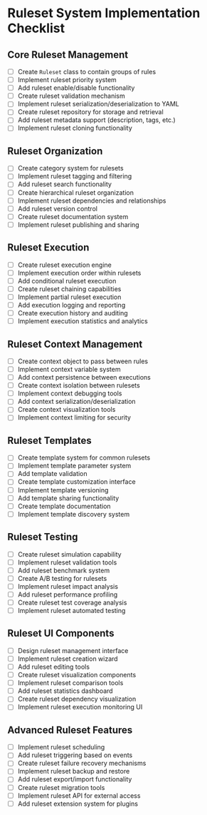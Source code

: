 # Ruleset System Implementation Checklist

## Core Ruleset Management
- [ ] Create `Ruleset` class to contain groups of rules
- [ ] Implement ruleset priority system
- [ ] Add ruleset enable/disable functionality
- [ ] Create ruleset validation mechanism
- [ ] Implement ruleset serialization/deserialization to YAML
- [ ] Create ruleset repository for storage and retrieval
- [ ] Add ruleset metadata support (description, tags, etc.)
- [ ] Implement ruleset cloning functionality

## Ruleset Organization
- [ ] Create category system for rulesets
- [ ] Implement ruleset tagging and filtering
- [ ] Add ruleset search functionality
- [ ] Create hierarchical ruleset organization
- [ ] Implement ruleset dependencies and relationships
- [ ] Add ruleset version control
- [ ] Create ruleset documentation system
- [ ] Implement ruleset publishing and sharing

## Ruleset Execution
- [ ] Create ruleset execution engine
- [ ] Implement execution order within rulesets
- [ ] Add conditional ruleset execution
- [ ] Create ruleset chaining capabilities
- [ ] Implement partial ruleset execution
- [ ] Add execution logging and reporting
- [ ] Create execution history and auditing
- [ ] Implement execution statistics and analytics

## Ruleset Context Management
- [ ] Create context object to pass between rules
- [ ] Implement context variable system
- [ ] Add context persistence between executions
- [ ] Create context isolation between rulesets
- [ ] Implement context debugging tools
- [ ] Add context serialization/deserialization
- [ ] Create context visualization tools
- [ ] Implement context limiting for security

## Ruleset Templates
- [ ] Create template system for common rulesets
- [ ] Implement template parameter system
- [ ] Add template validation
- [ ] Create template customization interface
- [ ] Implement template versioning
- [ ] Add template sharing functionality
- [ ] Create template documentation
- [ ] Implement template discovery system

## Ruleset Testing
- [ ] Create ruleset simulation capability
- [ ] Implement ruleset validation tools
- [ ] Add ruleset benchmark system
- [ ] Create A/B testing for rulesets
- [ ] Implement ruleset impact analysis
- [ ] Add ruleset performance profiling
- [ ] Create ruleset test coverage analysis
- [ ] Implement ruleset automated testing

## Ruleset UI Components
- [ ] Design ruleset management interface
- [ ] Implement ruleset creation wizard
- [ ] Add ruleset editing tools
- [ ] Create ruleset visualization components
- [ ] Implement ruleset comparison tools
- [ ] Add ruleset statistics dashboard
- [ ] Create ruleset dependency visualization
- [ ] Implement ruleset execution monitoring UI

## Advanced Ruleset Features
- [ ] Implement ruleset scheduling
- [ ] Add ruleset triggering based on events
- [ ] Create ruleset failure recovery mechanisms
- [ ] Implement ruleset backup and restore
- [ ] Add ruleset export/import functionality
- [ ] Create ruleset migration tools
- [ ] Implement ruleset API for external access
- [ ] Add ruleset extension system for plugins
